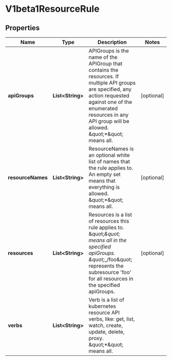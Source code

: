 

# V1beta1ResourceRule

## Properties

Name | Type | Description | Notes
------------ | ------------- | ------------- | -------------
**apiGroups** | **List&lt;String&gt;** | APIGroups is the name of the APIGroup that contains the resources.  If multiple API groups are specified, any action requested against one of the enumerated resources in any API group will be allowed.  \&quot;*\&quot; means all. |  [optional]
**resourceNames** | **List&lt;String&gt;** | ResourceNames is an optional white list of names that the rule applies to.  An empty set means that everything is allowed.  \&quot;*\&quot; means all. |  [optional]
**resources** | **List&lt;String&gt;** | Resources is a list of resources this rule applies to.  \&quot;*\&quot; means all in the specified apiGroups.  \&quot;*_/foo\&quot; represents the subresource &#39;foo&#39; for all resources in the specified apiGroups. |  [optional]
**verbs** | **List&lt;String&gt;** | Verb is a list of kubernetes resource API verbs, like: get, list, watch, create, update, delete, proxy.  \&quot;*\&quot; means all. | 



